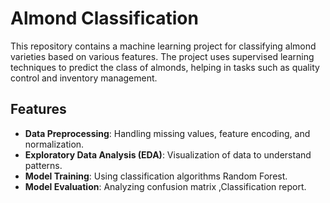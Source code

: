 # Almond Classification

This repository contains a machine learning project for classifying almond varieties based on various features. The project uses supervised learning 
techniques to predict the class of almonds, helping in tasks such as quality control and inventory management.


## Features

- **Data Preprocessing**: Handling missing values, feature encoding, and normalization.
- **Exploratory Data Analysis (EDA)**: Visualization of data to understand patterns.
- **Model Training**: Using classification algorithms  Random Forest.
- **Model Evaluation**: Analyzing confusion matrix ,Classification report.
